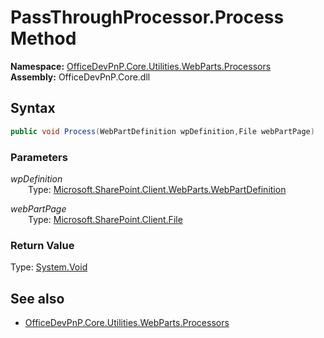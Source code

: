 # PassThroughProcessor.Process Method  
**Namespace:** [OfficeDevPnP.Core.Utilities.WebParts.Processors](OfficeDevPnP.Core.Utilities.WebParts.Processors.md)  
**Assembly:** OfficeDevPnP.Core.dll  
## Syntax
```C#
public void Process(WebPartDefinition wpDefinition,File webPartPage)
```
### Parameters
*wpDefinition*  
&emsp;&emsp;Type: [Microsoft.SharePoint.Client.WebParts.WebPartDefinition](Microsoft.SharePoint.Client.WebParts.WebPartDefinition.md) 
&emsp;&emsp;  
  
*webPartPage*  
&emsp;&emsp;Type: [Microsoft.SharePoint.Client.File](Microsoft.SharePoint.Client.File.md) 
&emsp;&emsp;  
  
### Return Value
Type: [System.Void](System.Void.md 
)
## See also
- [OfficeDevPnP.Core.Utilities.WebParts.Processors](OfficeDevPnP.Core.Utilities.WebParts.Processors.md)
